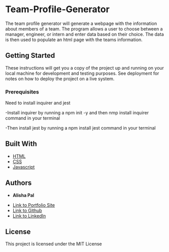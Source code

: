 # Team-Profile-Generator
The team profile generator will generate a webpage with the information about members of a team.
The program allows a user to choose between a manager, engineer, or intern and enter data based on their choice. The data is then used to populate an html page with the teams information.

## Getting Started

These instructions will get you a copy of the project up and running on your local machine for development and testing purposes. See deployment for notes on how to deploy the project on a live system.

### Prerequisites

Need to install inquirer and jest

-Install inquirer by running a npm init -y and then nmp install inquirer command in your terminal

-Then install jest by running a npm install jest command in your terminal


## Built With

* [HTML](https://developer.mozilla.org/en-US/docs/Web/HTML)
* [CSS](https://developer.mozilla.org/en-US/docs/Web/CSS)
* [Javascript](https://developer.mozilla.org/en-US/docs/Web/JavaScript)



## Authors

* **Alisha Pal** 

- [Link to Portfolio Site](https://github.com/apal96)
- [Link to Github](https://apal96.github.io/alisha-portfolio/)
- [Link to LinkedIn](https://www.linkedin.com/public-profile/settings?trk=d_flagship3_profile_self_view_public_profile&lipi=urn%3Ali%3Apage%3Ad_flagship3_profile_self_edit_top_card%3BGlQu7AsKTYmwEFd%2Bv39i%2Bg%3D%3D)

## License

This project is licensed under the MIT License 

